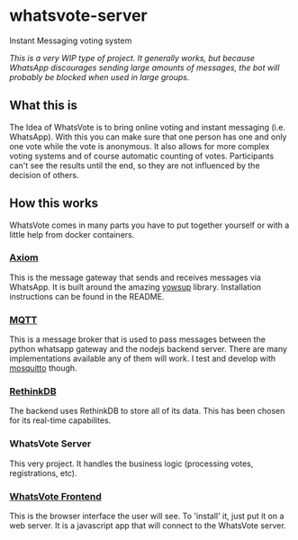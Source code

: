 # whatsvote-server
Instant Messaging voting system

*This is a very WIP type of project.
It generally works, but because WhatsApp discourages sending large amounts of messages,
the bot will probably be blocked when used in large groups.*

## What this is
The Idea of WhatsVote is to bring online voting and instant messaging (i.e. WhatsApp).
With this you can make sure that one person has one and only one vote while the vote is anonymous.
It also allows for more complex voting systems and of course automatic counting of votes.
Participants can't see the results until the end, so they are not influenced by the decision of others.

## How this works
WhatsVote comes in many parts you have to put together yourself or with a little help from docker containers.

### [Axiom](https://github.com/xanecs/axiom)
This is the message gateway that sends and receives messages via WhatsApp.
It is built around the amazing [yowsup](https://github.com/tgalal/yowsup) library.
Installation instructions can be found in the README.

### [MQTT](http://mqtt.org)
This is a message broker that is used to pass messages between the python whatsapp gateway and the nodejs backend server.
There are many implementations available any of them will work. I test and develop with [mosquitto](http://mosquitto.org) though.

### [RethinkDB](https://www.rethinkdb.com)
The backend uses RethinkDB to store all of its data. This has been chosen for its real-time capabilites.

### WhatsVote Server
This very project. It handles the business logic (processing votes, registrations, etc).

### [WhatsVote Frontend](https://github.com/xanecs/whatsvote-frontend)
This is the browser interface the user will see. To 'install' it, just put it on a web server. It is a javascript app that will connect to the WhatsVote server.


